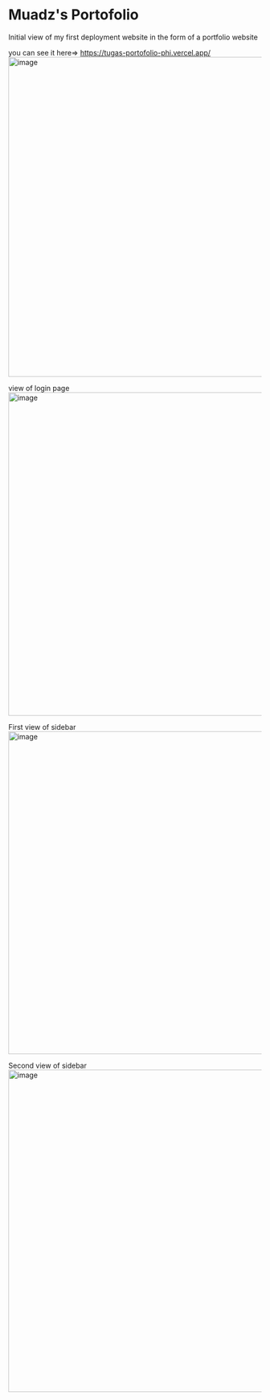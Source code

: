 <h1>Muadz's Portofolio</h1>

Initial view of my first deployment website in the form of a portfolio website

you can see it here=> https://tugas-portofolio-phi.vercel.app/
<img width="1349" height="636" alt="image" src="https://github.com/user-attachments/assets/7e0f219a-db01-4147-b230-0a7019b31c5f" />


view of login page
<img width="1350" height="643" alt="image" src="https://github.com/user-attachments/assets/1282d996-849c-4a94-bc14-8d37e500e747" />


First view of sidebar
<img width="1366" height="642" alt="image" src="https://github.com/user-attachments/assets/9e1208bf-cbbc-4814-a1ef-5888325d312f" />


Second view of sidebar 
<img width="1350" height="641" alt="image" src="https://github.com/user-attachments/assets/56776d22-d5c9-4d11-8b27-383592915456" />

